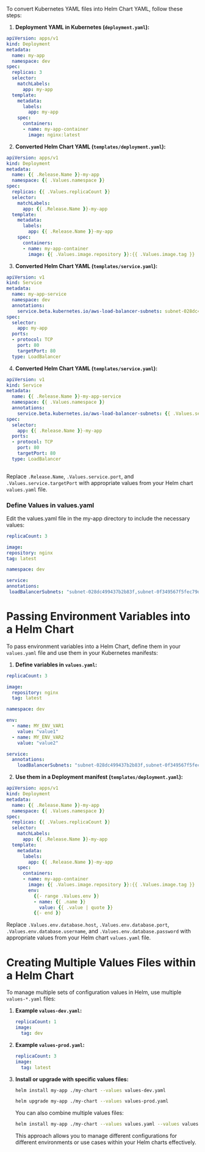To convert Kubernetes YAML files into Helm Chart YAML, follow these steps:

1. **Deployment  YAML in Kubernetes (`deployment.yaml`):**
```yaml
apiVersion: apps/v1
kind: Deployment
metadata:
  name: my-app
  namespace: dev
spec:
  replicas: 3
  selector:
    matchLabels:
      app: my-app
  template:
    metadata:
      labels:
        app: my-app
    spec:
      containers:
      - name: my-app-container
        image: nginx:latest
```
2. **Converted Helm Chart YAML (`templates/deployment.yaml`):**
```yaml
apiVersion: apps/v1
kind: Deployment
metadata:
  name: {{ .Release.Name }}-my-app
  namespace: {{ .Values.namespace }}
spec:
  replicas: {{ .Values.replicaCount }}
  selector:
    matchLabels:
      app: {{ .Release.Name }}-my-app
  template:
    metadata:
      labels:
        app: {{ .Release.Name }}-my-app
    spec:
      containers:
      - name: my-app-container
        image: {{ .Values.image.repository }}:{{ .Values.image.tag }}
```
3. **Converted Helm Chart YAML (`templates/service.yaml`):**
```yaml
apiVersion: v1
kind: Service
metadata:
  name: my-app-service
  namespace: dev
  annotations:
    service.beta.kubernetes.io/aws-load-balancer-subnets: subnet-028dc499437b2b83f,subnet-0f349567f5fec79de
spec:
  selector:
    app: my-app
  ports:
  - protocol: TCP
    port: 80
    targetPort: 80
  type: LoadBalancer

   ```

4. **Converted Helm Chart YAML (`templates/service.yaml`):**
```yaml
apiVersion: v1
kind: Service
metadata:
  name: {{ .Release.Name }}-my-app-service
  namespace: {{ .Values.namespace }}
  annotations:
    service.beta.kubernetes.io/aws-load-balancer-subnets: {{ .Values.service.annotations.loadBalancerSubnets }}
spec:
  selector:
    app: {{ .Release.Name }}-my-app
  ports:
  - protocol: TCP
    port: 80
    targetPort: 80
  type: LoadBalancer
  
   ```

   Replace `.Release.Name`, `.Values.service.port`, and `.Values.service.targetPort` with appropriate values from your Helm chart `values.yaml` file.
   
### Define Values in values.yaml
Edit the values.yaml file in the my-app directory to include the necessary values:

   ```yaml
replicaCount: 3

image:
  repository: nginx
  tag: latest

namespace: dev

service:
  annotations:
    loadBalancerSubnets: "subnet-028dc499437b2b83f,subnet-0f349567f5fec79de"
```
# Passing Environment Variables into a Helm Chart

To pass environment variables into a Helm Chart, define them in your `values.yaml` file and use them in your Kubernetes manifests:

1. **Define variables in `values.yaml`:**
```yaml
replicaCount: 3

image:
  repository: nginx
  tag: latest

namespace: dev

env:
  - name: MY_ENV_VAR1
    value: "value1"
  - name: MY_ENV_VAR2
    value: "value2"

service:
  annotations:
    loadBalancerSubnets: "subnet-028dc499437b2b83f,subnet-0f349567f5fec79de
   ```

2. **Use them in a Deployment manifest (`templates/deployment.yaml`):**
```yaml
apiVersion: apps/v1
kind: Deployment
metadata:
  name: {{ .Release.Name }}-my-app
  namespace: {{ .Values.namespace }}
spec:
  replicas: {{ .Values.replicaCount }}
  selector:
    matchLabels:
      app: {{ .Release.Name }}-my-app
  template:
    metadata:
      labels:
        app: {{ .Release.Name }}-my-app
    spec:
      containers:
      - name: my-app-container
        image: {{ .Values.image.repository }}:{{ .Values.image.tag }}
        env:
          {{- range .Values.env }}
          - name: {{ .name }}
            value: {{ .value | quote }}
          {{- end }}
   ```

   Replace `.Values.env.database.host`, `.Values.env.database.port`, `.Values.env.database.username`, and `.Values.env.database.password` with appropriate values from your Helm chart `values.yaml` file.

# Creating Multiple Values Files within a Helm Chart

To manage multiple sets of configuration values in Helm, use multiple `values-*.yaml` files:

1. **Example `values-dev.yaml`:**
   ```yaml
   replicaCount: 1
   image:
     tag: dev
   ```

2. **Example `values-prod.yaml`:**
   ```yaml
   replicaCount: 3
   image:
     tag: latest
   ```

3. **Install or upgrade with specific values files:**
   ```bash
   helm install my-app ./my-chart --values values-dev.yaml
   ```

   ```bash
   helm upgrade my-app ./my-chart --values values-prod.yaml
   ```

   You can also combine multiple values files:
   ```bash
   helm install my-app ./my-chart --values values.yaml --values values-dev.yaml
   ```

   This approach allows you to manage different configurations for different environments or use cases within your Helm charts effectively.
```

